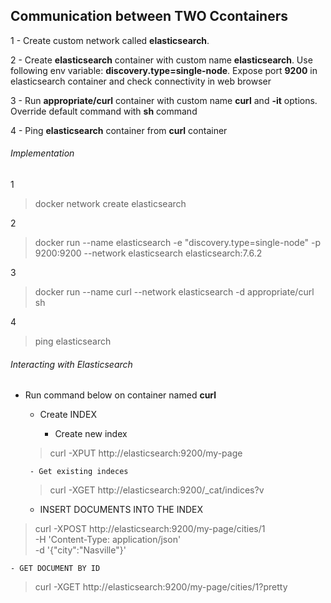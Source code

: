 ## Communication between TWO Ccontainers

1 - Create custom network called **elasticsearch**.

2 - Create **elasticsearch** container with custom name **elasticsearch**. Use following env variable: **discovery.type=single-node**. Expose port **9200** in elasticsearch container and check connectivity in web browser

3 - Run **appropriate/curl** container with custom name **curl** and **-it** options. Override default command with **sh** command

4 - Ping **elasticsearch** container from **curl** container

<h6> Implementation</h6>

1 
> docker network create elasticsearch

2
> docker run --name elasticsearch  -e "discovery.type=single-node" -p 9200:9200 --network elasticsearch  elasticsearch:7.6.2

3
> docker run --name curl --network elasticsearch -d appropriate/curl sh

4
> ping elasticsearch 

<h6>Interacting with Elasticsearch</h6>

* Run command below on container named  **curl**
 
    - Create  INDEX

       - Create new index

    > curl -XPUT http://elasticsearch:9200/my-page

       - Get existing indeces
       
    > curl -XGET http://elasticsearch:9200/_cat/indices?v



    - INSERT DOCUMENTS INTO THE INDEX

> curl -XPOST http://elasticsearch:9200/my-page/cities/1 \
    -H 'Content-Type: application/json' \
    -d '{"city":"Nasville"}'

    - GET DOCUMENT BY ID

> curl -XGET http://elasticsearch:9200/my-page/cities/1?pretty
